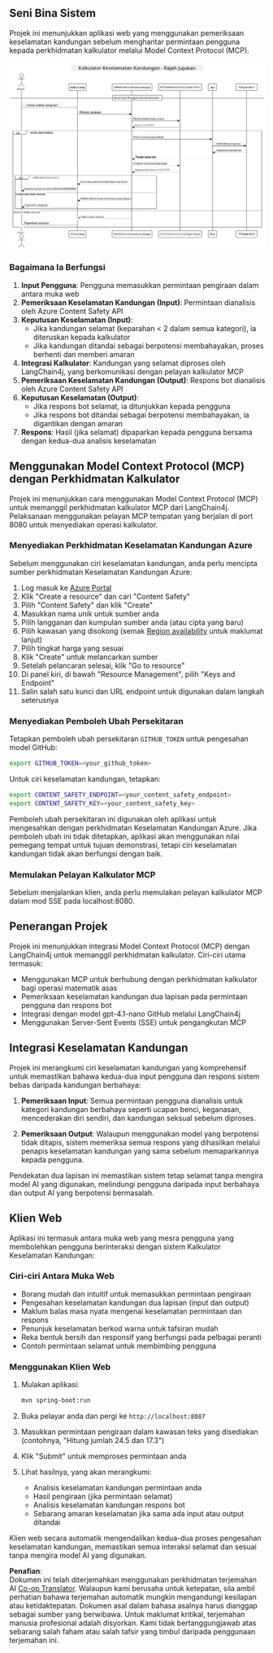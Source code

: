 <!--
CO_OP_TRANSLATOR_METADATA:
{
  "original_hash": "e5ea5e7582f70008ea9bec3b3820f20a",
  "translation_date": "2025-05-17T14:29:44+00:00",
  "source_file": "04-PracticalImplementation/samples/java/containerapp/README.md",
  "language_code": "ms"
}
-->
## Seni Bina Sistem

Projek ini menunjukkan aplikasi web yang menggunakan pemeriksaan keselamatan kandungan sebelum menghantar permintaan pengguna kepada perkhidmatan kalkulator melalui Model Context Protocol (MCP).

![Diagram Seni Bina Sistem](../../../../../../translated_images/plant.84b061907411570c4d69e747b3f5569a0783a9b3e7b81a8e0ffee5a0a459f312.ms.png)

### Bagaimana Ia Berfungsi

1. **Input Pengguna**: Pengguna memasukkan permintaan pengiraan dalam antara muka web
2. **Pemeriksaan Keselamatan Kandungan (Input)**: Permintaan dianalisis oleh Azure Content Safety API
3. **Keputusan Keselamatan (Input)**:
   - Jika kandungan selamat (keparahan < 2 dalam semua kategori), ia diteruskan kepada kalkulator
   - Jika kandungan ditandai sebagai berpotensi membahayakan, proses berhenti dan memberi amaran
4. **Integrasi Kalkulator**: Kandungan yang selamat diproses oleh LangChain4j, yang berkomunikasi dengan pelayan kalkulator MCP
5. **Pemeriksaan Keselamatan Kandungan (Output)**: Respons bot dianalisis oleh Azure Content Safety API
6. **Keputusan Keselamatan (Output)**:
   - Jika respons bot selamat, ia ditunjukkan kepada pengguna
   - Jika respons bot ditandai sebagai berpotensi membahayakan, ia digantikan dengan amaran
7. **Respons**: Hasil (jika selamat) dipaparkan kepada pengguna bersama dengan kedua-dua analisis keselamatan

## Menggunakan Model Context Protocol (MCP) dengan Perkhidmatan Kalkulator

Projek ini menunjukkan cara menggunakan Model Context Protocol (MCP) untuk memanggil perkhidmatan kalkulator MCP dari LangChain4j. Pelaksanaan menggunakan pelayan MCP tempatan yang berjalan di port 8080 untuk menyediakan operasi kalkulator.

### Menyediakan Perkhidmatan Keselamatan Kandungan Azure

Sebelum menggunakan ciri keselamatan kandungan, anda perlu mencipta sumber perkhidmatan Keselamatan Kandungan Azure:

1. Log masuk ke [Azure Portal](https://portal.azure.com)
2. Klik "Create a resource" dan cari "Content Safety"
3. Pilih "Content Safety" dan klik "Create"
4. Masukkan nama unik untuk sumber anda
5. Pilih langganan dan kumpulan sumber anda (atau cipta yang baru)
6. Pilih kawasan yang disokong (semak [Region availability](https://azure.microsoft.com/en-us/global-infrastructure/services/?products=cognitive-services) untuk maklumat lanjut)
7. Pilih tingkat harga yang sesuai
8. Klik "Create" untuk melancarkan sumber
9. Setelah pelancaran selesai, klik "Go to resource"
10. Di panel kiri, di bawah "Resource Management", pilih "Keys and Endpoint"
11. Salin salah satu kunci dan URL endpoint untuk digunakan dalam langkah seterusnya

### Menyediakan Pemboleh Ubah Persekitaran

Tetapkan pemboleh ubah persekitaran `GITHUB_TOKEN` untuk pengesahan model GitHub:
```sh
export GITHUB_TOKEN=<your_github_token>
```

Untuk ciri keselamatan kandungan, tetapkan:
```sh
export CONTENT_SAFETY_ENDPOINT=<your_content_safety_endpoint>
export CONTENT_SAFETY_KEY=<your_content_safety_key>
```

Pemboleh ubah persekitaran ini digunakan oleh aplikasi untuk mengesahkan dengan perkhidmatan Keselamatan Kandungan Azure. Jika pemboleh ubah ini tidak ditetapkan, aplikasi akan menggunakan nilai pemegang tempat untuk tujuan demonstrasi, tetapi ciri keselamatan kandungan tidak akan berfungsi dengan baik.

### Memulakan Pelayan Kalkulator MCP

Sebelum menjalankan klien, anda perlu memulakan pelayan kalkulator MCP dalam mod SSE pada localhost:8080.

## Penerangan Projek

Projek ini menunjukkan integrasi Model Context Protocol (MCP) dengan LangChain4j untuk memanggil perkhidmatan kalkulator. Ciri-ciri utama termasuk:

- Menggunakan MCP untuk berhubung dengan perkhidmatan kalkulator bagi operasi matematik asas
- Pemeriksaan keselamatan kandungan dua lapisan pada permintaan pengguna dan respons bot
- Integrasi dengan model gpt-4.1-nano GitHub melalui LangChain4j
- Menggunakan Server-Sent Events (SSE) untuk pengangkutan MCP

## Integrasi Keselamatan Kandungan

Projek ini merangkumi ciri keselamatan kandungan yang komprehensif untuk memastikan bahawa kedua-dua input pengguna dan respons sistem bebas daripada kandungan berbahaya:

1. **Pemeriksaan Input**: Semua permintaan pengguna dianalisis untuk kategori kandungan berbahaya seperti ucapan benci, keganasan, mencederakan diri sendiri, dan kandungan seksual sebelum diproses.

2. **Pemeriksaan Output**: Walaupun menggunakan model yang berpotensi tidak ditapis, sistem memeriksa semua respons yang dihasilkan melalui penapis keselamatan kandungan yang sama sebelum memaparkannya kepada pengguna.

Pendekatan dua lapisan ini memastikan sistem tetap selamat tanpa mengira model AI yang digunakan, melindungi pengguna daripada input berbahaya dan output AI yang berpotensi bermasalah.

## Klien Web

Aplikasi ini termasuk antara muka web yang mesra pengguna yang membolehkan pengguna berinteraksi dengan sistem Kalkulator Keselamatan Kandungan:

### Ciri-ciri Antara Muka Web

- Borang mudah dan intuitif untuk memasukkan permintaan pengiraan
- Pengesahan keselamatan kandungan dua lapisan (input dan output)
- Maklum balas masa nyata mengenai keselamatan permintaan dan respons
- Penunjuk keselamatan berkod warna untuk tafsiran mudah
- Reka bentuk bersih dan responsif yang berfungsi pada pelbagai peranti
- Contoh permintaan selamat untuk membimbing pengguna

### Menggunakan Klien Web

1. Mulakan aplikasi:
   ```sh
   mvn spring-boot:run
   ```

2. Buka pelayar anda dan pergi ke `http://localhost:8087`

3. Masukkan permintaan pengiraan dalam kawasan teks yang disediakan (contohnya, "Hitung jumlah 24.5 dan 17.3")

4. Klik "Submit" untuk memproses permintaan anda

5. Lihat hasilnya, yang akan merangkumi:
   - Analisis keselamatan kandungan permintaan anda
   - Hasil pengiraan (jika permintaan selamat)
   - Analisis keselamatan kandungan respons bot
   - Sebarang amaran keselamatan jika sama ada input atau output ditandai

Klien web secara automatik mengendalikan kedua-dua proses pengesahan keselamatan kandungan, memastikan semua interaksi selamat dan sesuai tanpa mengira model AI yang digunakan.

**Penafian**:  
Dokumen ini telah diterjemahkan menggunakan perkhidmatan terjemahan AI [Co-op Translator](https://github.com/Azure/co-op-translator). Walaupun kami berusaha untuk ketepatan, sila ambil perhatian bahawa terjemahan automatik mungkin mengandungi kesilapan atau ketidaktepatan. Dokumen asal dalam bahasa asalnya harus dianggap sebagai sumber yang berwibawa. Untuk maklumat kritikal, terjemahan manusia profesional adalah disyorkan. Kami tidak bertanggungjawab atas sebarang salah faham atau salah tafsir yang timbul daripada penggunaan terjemahan ini.